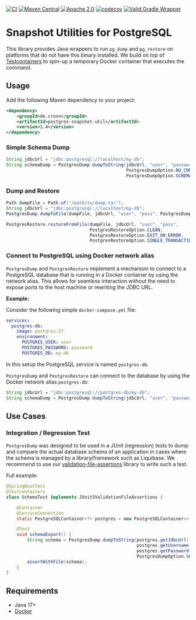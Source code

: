 [![CI](https://github.com/cronn/postgres-snapshot-util/workflows/CI/badge.svg)](https://github.com/cronn/postgres-snapshot-util/actions)
[![Maven Central](https://maven-badges.herokuapp.com/maven-central/de.cronn/postgres-snapshot-util/badge.svg)](http://maven-badges.herokuapp.com/maven-central/de.cronn/postgres-snapshot-util)
[![Apache 2.0](https://img.shields.io/github/license/cronn/postgres-snapshot-util.svg)](http://www.apache.org/licenses/LICENSE-2.0)
[![codecov](https://codecov.io/gh/cronn/postgres-snapshot-util/branch/main/graph/badge.svg?token=KD1WJK5ZFK)](https://codecov.io/gh/cronn/postgres-snapshot-util)
[![Valid Gradle Wrapper](https://github.com/cronn/postgres-snapshot-util/workflows/Validate%20Gradle%20Wrapper/badge.svg)](https://github.com/cronn/postgres-snapshot-util/actions/workflows/gradle-wrapper-validation.yml)

# Snapshot Utilities for PostgreSQL #

This library provides Java wrappers to run `pg_dump` and `pg_restore` on platforms that do not have this binary installed.
We build on top of [Testcontainers](testcontainers) to spin-up a temporary Docker container that executes the command.

## Usage ##

Add the following Maven dependency to your project:

```xml
<dependency>
    <groupId>de.cronn</groupId>
    <artifactId>postgres-snapshot-util</artifactId>
    <version>1.4</version>
</dependency>
```

### Simple Schema Dump

```java
String jdbcUrl = "jdbc:postgresql://localhost/my-db";
String schemaDump = PostgresDump.dumpToString(jdbcUrl, "user", "password",
                                              PostgresDumpOption.NO_COMMENTS,
                                              PostgresDumpOption.SCHEMA_ONLY);
```

### Dump and Restore

```java
Path dumpFile = Path.of("/path/to/dump.tar");
String jdbcUrl = "jdbc:postgresql://localhost/my-db";
PostgresDump.dumpToFile(dumpFile, jdbcUrl, "user", "pass", PostgresDumpFormat.TAR);

PostgresRestore.restoreFromFile(dumpFile, jdbcUrl, "user", "pass",
                                PostgresRestoreOption.CLEAN,
                                PostgresRestoreOption.EXIT_ON_ERROR,
                                PostgresRestoreOption.SINGLE_TRANSACTION);
```

### Connect to PostgreSQL using Docker network alias

`PostgresDump` and `PostgresRestore` implement a mechanism to connect to a PostgreSQL database that is running in a Docker container by using the network alias.
This allows for seamless interaction without the need to expose ports to the host machine or rewriting the JDBC URL.

**Example:**

Consider the following simple `docker-compose.yml` file:

```yaml
services:
  postgres-db:
    image: postgres:17
    environment:
      POSTGRES_USER: user
      POSTGRES_PASSWORD: password
      POSTGRES_DB: my-db
```

In this setup the PostgreSQL service is named `postgres-db`.

`PostgresDump` and `PostgresRestore` can connect to the database by using the Docker network alias `postgres-db`:

```java
String jdbcUrl = "jdbc:postgresql://postgres-db/my-db";
String schemaDump = PostgresDump.dumpToString(jdbcUrl, "user", "password");
```

## Use Cases ##

### Integration / Regression Test ###

`PostgresDump` was designed to be used in a JUnit (regression) tests to dump and compare the actual database schema
of an application in cases where the schema is managed by a library/framework such as Liquibase.
We recommend to use our [validation-file-assertions] library to write such a test.

Full example:

```java
@SpringBootTest
@Testcontainers
class SchemaTest implements JUnit5ValidationFileAssertions {

    @Container
    @ServiceConnection
    static PostgreSQLContainer<?> postgres = new PostgreSQLContainer<>("postgres:17.2");

    @Test
    void schemaExport() {
        String schema = PostgresDump.dumpToString(postgres.getJdbcUrl(),
                                                  postgres.getUsername(),
                                                  postgres.getPassword(),
                                                  PostgresDumpOption.SCHEMA_ONLY);
        assertWithFile(schema);
    }
}
```

## Requirements ##

- Java 17+
- [Docker][testcontainers-docker-requirement]

[testcontainers]: https://testcontainers.com/
[testcontainers-docker-requirement]: https://java.testcontainers.org/supported_docker_environment/
[validation-file-assertions]: https://github.com/cronn/validation-file-assertions
